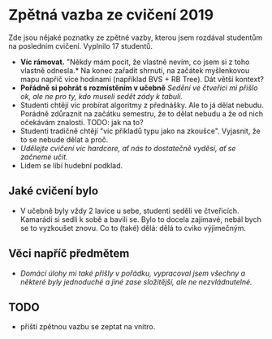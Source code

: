 # Zpětná vazba ze cvičení 2019

Zde jsou nějaké poznatky ze zpětné vazby, kterou jsem rozdával studentům
na posledním cvičení. Vyplnilo 17 studentů.

 * **Víc rámovat.**
   "Někdy mám pocit, že vlastně nevím, co jsem si z toho vlastně odnesla.*
   Na konec zařadit shrnutí, na začátek myšlenkovou mapu napříč více hodinami
   (například BVS + RB Tree). Dát větší kontext?
 * **Pořádně si pohrát s rozmístěním v učebně**
   *Sedění ve čtveřici mi přišlo ok, ale ne pro ty, kdo museli sedět zády
   k tabuli.*
 * Studenti chtějí víc probírat algoritmy z přednášky. Ale to já dělat nebudu.
   Porádně zdůraznit na začátku semestru, že to dělat nebudu a že od nich
   očekávám znalosti. TODO: jak na to?
 * Studenti tradičně chtějí "víc příkladů typu jako na zkoušce". Vyjasnit, že
   to se nebude dělat a proč.
 * *Udělejte cvičení víc hardcore, ať nás to dostatečně vyděsí, ať se začneme
   učit.*
 * Lidem se líbí hudební podklad.

## Jaké cvičení bylo

 * V učebně byly vždy 2 lavice u sebe, studenti seděli ve čtveřicích. Kamarádi
   si sedli k sobě a bavili se. Bylo to docela zajímavé, nebál bych se to
   vyzkoušet znovu. Co to (také) dělá: dělá to cviko výjimečným.

## Věci napříč předmětem

 * *Domácí úlohy mi také přišly v pořádku, vypracoval jsem všechny a některé
   byly jednoduché a jiné zase složitější, ale ne nezvládnutelné.*

## TODO

 * příští zpětnou vazbu se zeptat na vnitro.
